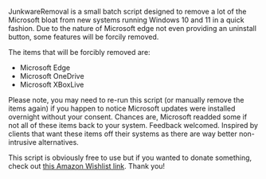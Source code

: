 JunkwareRemoval is a small batch script designed to remove a lot of the Microsoft bloat from new systems running Windows 10 and 11 in a quick fashion. Due to the nature of Microsoft edge not even providing an uninstall button, some features will be forcily removed.


The items that will be forcibly removed are:

-  Microsoft Edge
-  Microsoft OneDrive
-  Microsoft XBoxLive

Please note, you may need to re-run this script (or manually remove the items again) if you happen to notice Microsoft updates were installed overnight without your consent. Chances are, Microsoft readded some if not all of these items back to your system.
Feedback welcomed. Inspired by clients that want these items off their systems as there are way better non-intrusive alternatives. 

This script is obviously free to use but if you wanted to donate something, check out <a href="https://www.amazon.com/hz/wishlist/ls/C2QC509ZM1BG?ref_=wl_share">this Amazon Wishlist link</a>. Thank you!